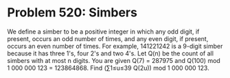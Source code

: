 # Problem 520: Simbers
We define a simber to be a positive integer in which any odd digit, if
present, occurs an odd number of times, and any even digit, if present,
occurs an even number of times. For example, 141221242 is a 9-digit
simber because it has three 1's, four 2's and two 4's. Let Q(n) be the
count of all simbers with at most n digits. You are given Q(7) = 287975
and Q(100) mod 1 000 000 123 = 123864868. Find (∑1≤u≤39 Q(2u)) mod 1 000
000 123.

